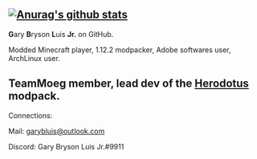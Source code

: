 [![Anurag's github stats](https://github-readme-stats.vercel.app/api?username=GBLodb)](https://github.com/anuraghazra/github-readme-stats)
---
**G**ary **B**ryson **L**uis **Jr.** on GitHub.

Modded Minecraft player, 1.12.2 modpacker, Adobe softwares user, ArchLinux user.

TeamMoeg member, lead dev of the [Herodotus](https://github.com/ProjectHDS/Herodotus) modpack.
---
Connections:

Mail: garybluis@outlook.com

Discord: Gary Bryson Luis Jr.#9911
